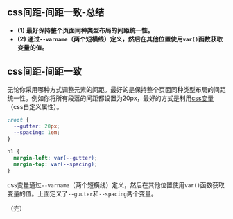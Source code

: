## css间距-间距一致-总结

- **(1) 最好保持整个页面同种类型布局的间距统一性。**
- **(2) 通过`--varname`（两个短横线）定义，然后在其他位置使用`var()`函数获取变量的值。**

## css间距-间距一致

无论你采用哪种方式调整元素的间距。最好的是保持整个页面同种类型布局的间距统一性。例如你将所有段落的间距都设置为20px，最好的方式是利用[css变量](https://developer.mozilla.org/zh-CN/docs/Web/CSS/Using_CSS_custom_properties)（css自定义属性）。

```css
:root {
  --gutter: 20px;
  --spacing: 1em;
}

h1 {
  margin-left: var(--gutter);
  margin-top: var(--spacing);
}
```

css变量通过`--varname`（两个短横线）定义，然后在其他位置使用`var()`函数获取变量的值。上面定义了`--guuter`和`--spacing`两个变量。

（完）
